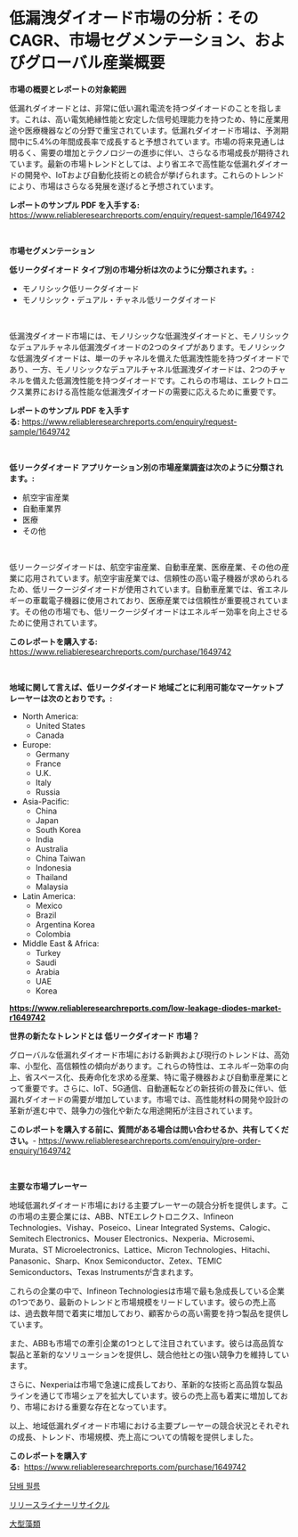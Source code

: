 <p><h1>低漏洩ダイオード市場の分析：そのCAGR、市場セグメンテーション、およびグローバル産業概要</h1></p><p><strong>市場の概要とレポートの対象範囲</strong></p>
<p><p>低漏れダイオードとは、非常に低い漏れ電流を持つダイオードのことを指します。これは、高い電気絶縁性能と安定した信号処理能力を持つため、特に産業用途や医療機器などの分野で重宝されています。低漏れダイオード市場は、予測期間中に5.4%の年間成長率で成長すると予想されています。市場の将来見通しは明るく、需要の増加とテクノロジーの進歩に伴い、さらなる市場成長が期待されています。最新の市場トレンドとしては、より省エネで高性能な低漏れダイオードの開発や、IoTおよび自動化技術との統合が挙げられます。これらのトレンドにより、市場はさらなる発展を遂げると予想されています。</p></p>
<p><strong>レポートのサンプル PDF を入手する:</strong> <a href="https://www.reliableresearchreports.com/enquiry/request-sample/1649742">https://www.reliableresearchreports.com/enquiry/request-sample/1649742</a></p>
<p>&nbsp;</p>
<p><strong>市場セグメンテーション</strong></p>
<p><strong>低リークダイオード タイプ別の市場分析は次のように分類されます。:</strong></p>
<p><ul><li>モノリシック低リークダイオード</li><li>モノリシック・デュアル・チャネル低リークダイオード</li></ul></p>
<p>&nbsp;</p>
<p><p>低漏洩ダイオード市場には、モノリシックな低漏洩ダイオードと、モノリシックなデュアルチャネル低漏洩ダイオードの2つのタイプがあります。モノリシックな低漏洩ダイオードは、単一のチャネルを備えた低漏洩性能を持つダイオードであり、一方、モノリシックなデュアルチャネル低漏洩ダイオードは、2つのチャネルを備えた低漏洩性能を持つダイオードです。これらの市場は、エレクトロニクス業界における高性能な低漏洩ダイオードの需要に応えるために重要です。</p></p>
<p><strong>レポートのサンプル PDF を入手する:</strong>&nbsp;<a href="https://www.reliableresearchreports.com/enquiry/request-sample/1649742">https://www.reliableresearchreports.com/enquiry/request-sample/1649742</a></p>
<p>&nbsp;</p>
<p><strong> 低リークダイオード アプリケーション別の市場産業調査は次のように分類されます。:</strong></p>
<p><ul><li>航空宇宙産業</li><li>自動車業界</li><li>医療</li><li>その他</li></ul></p>
<p>&nbsp;</p>
<p><p>低リークージダイオードは、航空宇宙産業、自動車産業、医療産業、その他の産業に応用されています。航空宇宙産業では、信頼性の高い電子機器が求められるため、低リークージダイオードが使用されています。自動車産業では、省エネルギーの車載電子機器に使用されており、医療産業では信頼性が重要視されています。その他の市場でも、低リークージダイオードはエネルギー効率を向上させるために使用されています。</p></p>
<p><strong>このレポートを購入する:</strong>&nbsp; <a href="https://www.reliableresearchreports.com/purchase/1649742">https://www.reliableresearchreports.com/purchase/1649742</a></p>
<p>&nbsp;</p>
<p><strong>地域に関して言えば、低リークダイオード 地域ごとに利用可能なマーケットプレーヤーは次のとおりです。:</strong></p>
<p><ul>
    <li>
        North America:
        <ul>
            <li>United States</li>
            <li>Canada</li>
        </ul>
    </li>
    <li>
        Europe:
        <ul>
            <li>Germany</li>
            <li>France</li>
            <li>U.K.</li>
            <li>Italy</li>
            <li>Russia</li>
        </ul>
    </li>
    <li>
        Asia-Pacific:
        <ul>
            <li>China</li>
            <li>Japan</li>
            <li>South Korea</li>
            <li>India</li>
            <li>Australia</li>
            <li>China Taiwan</li>
            <li>Indonesia</li>
            <li>Thailand</li>
            <li>Malaysia</li>
        </ul>
    </li>
    <li>
        Latin America:
        <ul>
            <li>Mexico</li>
            <li>Brazil</li>
            <li>Argentina Korea</li>
            <li>Colombia</li>
        </ul>
    </li>
    <li>
        Middle East & Africa:
        <ul>
            <li>Turkey</li>
            <li>Saudi</li>
            <li>Arabia</li>
            <li>UAE</li>
            <li>Korea</li>
        </ul>
    </li>
    </ul></p>
<p><strong><a href="https://www.reliableresearchreports.com/low-leakage-diodes-market-r1649742">https://www.reliableresearchreports.com/low-leakage-diodes-market-r1649742</a></strong>&nbsp;</p>
<p><strong>世界の新たなトレンドとは 低リークダイオード 市場？</strong></p>
<p><p>グローバルな低漏れダイオード市場における新興および現行のトレンドは、高効率、小型化、高信頼性の傾向があります。これらの特性は、エネルギー効率の向上、省スペース化、長寿命化を求める産業、特に電子機器および自動車産業にとって重要です。さらに、IoT、5G通信、自動運転などの新技術の普及に伴い、低漏れダイオードの需要が増加しています。市場では、高性能材料の開発や設計の革新が進む中で、競争力の強化や新たな用途開拓が注目されています。</p></p>
<p><strong>このレポートを購入する前に、質問がある場合は問い合わせるか、共有してください。</strong>- <a href="https://www.reliableresearchreports.com/enquiry/pre-order-enquiry/1649742">https://www.reliableresearchreports.com/enquiry/pre-order-enquiry/1649742</a></p>
<p>&nbsp;</p>
<p><strong>主要な市場プレーヤー</strong></p>
<p><p>地域低漏れダイオード市場における主要プレーヤーの競合分析を提供します。この市場の主要企業には、ABB、NTEエレクトロニクス、Infineon Technologies、Vishay、Poseico、Linear Integrated Systems、Calogic、Semitech Electronics、Mouser Electronics、Nexperia、Microsemi、Murata、ST Microelectronics、Lattice、Micron Technologies、Hitachi、Panasonic、Sharp、Knox Semiconductor、Zetex、TEMIC Semiconductors、Texas Instrumentsが含まれます。</p><p>これらの企業の中で、Infineon Technologiesは市場で最も急成長している企業の1つであり、最新のトレンドと市場規模をリードしています。彼らの売上高は、過去数年間で着実に増加しており、顧客からの高い需要を持つ製品を提供しています。</p><p>また、ABBも市場での牽引企業の1つとして注目されています。彼らは高品質な製品と革新的なソリューションを提供し、競合他社との強い競争力を維持しています。</p><p>さらに、Nexperiaは市場で急速に成長しており、革新的な技術と高品質な製品ラインを通じて市場シェアを拡大しています。彼らの売上高も着実に増加しており、市場における重要な存在となっています。</p><p>以上、地域低漏れダイオード市場における主要プレーヤーの競合状況とそれぞれの成長、トレンド、市場規模、売上高についての情報を提供しました。</p></p>
<p><strong>このレポートを購入する:</strong>&nbsp;&nbsp;<a href="https://www.reliableresearchreports.com/purchase/1649742">https://www.reliableresearchreports.com/purchase/1649742</a></p>
<p><p><a href="https://medium.com/@kirby6567566/%EB%8B%B4%EB%B0%B0-%EC%98%81%ED%99%94-%EC%8B%9C%EC%9E%A5-%EC%A1%B0%EC%82%AC-%EB%B3%B4%EA%B3%A0%EC%84%9C-%EA%B7%B8-%EC%97%AD%EC%82%AC-%EB%B0%8F-2024%EB%85%84%EB%B6%80%ED%84%B0-2031%EB%85%84%EA%B9%8C%EC%A7%80%EC%9D%98-%EC%98%88%EC%B8%A1-1a6369ea7768">담배 필름</a></p><p><a href="https://medium.com/@jacobkelly525/release-liner-recycling-market-%E7%AB%B6%E4%BA%89%E5%88%86%E6%9E%90-%E5%B8%82%E5%A0%B4%E5%8B%95%E5%90%91%E3%81%8A%E3%82%88%E3%81%B32031%E5%B9%B4%E3%81%BE%E3%81%A7%E3%81%AE%E4%BA%88%E6%B8%AC-9235826801e2">リリースライナーリサイクル</a></p><p><a href="https://medium.com/@cierrahayes94/%E3%83%9E%E3%82%AF%E3%83%AD%E8%97%BB%E9%A1%9E%E5%B8%82%E5%A0%B4-%E7%A8%AE%E9%A1%9E-%E7%94%A8%E9%80%94-%E5%9C%B0%E7%90%86%E3%81%AB%E3%82%88%E3%82%8B%E5%8C%85%E6%8B%AC%E7%9A%84%E8%A9%95%E4%BE%A1-645528fd58f2">大型藻類</a></p></p>